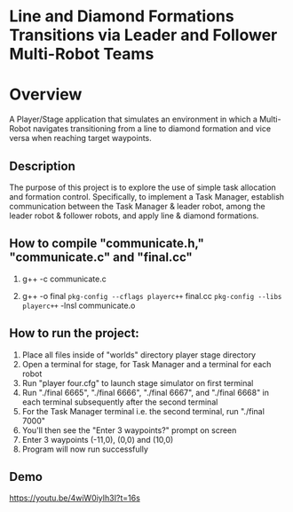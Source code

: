 # Line and Diamond Formations Transitions via Leader and Follower Multi-Robot Teams

# Overview
A Player/Stage application that simulates an environment in which a Multi-Robot navigates transitioning from a line to diamond formation and vice versa when reaching target waypoints.

## Description

   The purpose of this project is to explore the use of simple task allocation
   and formation control. Specifically, to implement a Task Manager, establish
   communication between the Task Manager & leader robot, among the leader
   robot & follower robots, and apply line & diamond formations.

## How to compile "communicate.h," "communicate.c" and "final.cc"

1. g++ -c communicate.c

2. g++ -o final `pkg-config --cflags playerc++` final.cc `pkg-config --libs playerc++` -lnsl communicate.o

## How to run the project:

1. Place all files inside of "worlds" directory player stage directory
2. Open a terminal for stage, for Task Manager and a terminal for each robot
3. Run "player four.cfg" to launch stage simulator on first terminal
4. Run "./final 6665", "./final 6666", "./final 6667",
    and "./final 6668" in each terminal subsequently after the second terminal
5. For the Task Manager terminal i.e. the second terminal, run
    "./final 7000"
6. You'll then see the "Enter 3 waypoints?" prompt on screen
7. Enter 3 waypoints (-11,0), (0,0) and (10,0)
8. Program will now run successfully     

## Demo
https://youtu.be/4wiW0iyIh3I?t=16s
